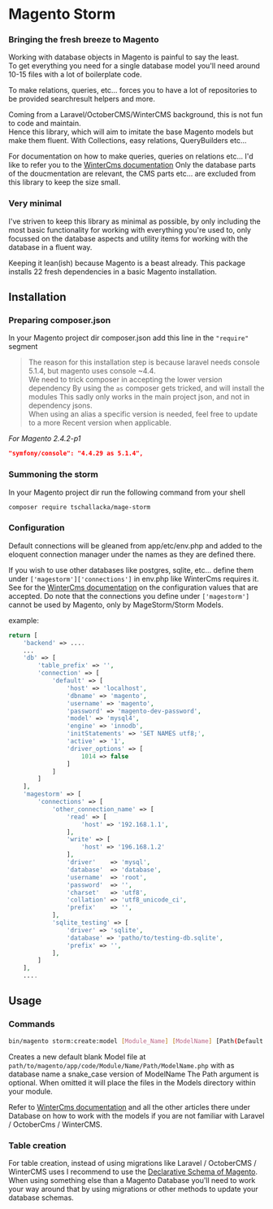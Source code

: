 # Magento Storm
### Bringing the fresh breeze to Magento

Working with database objects in Magento is painful to say the least.   
To get everything you need for a single database model you'll need around 10-15 files
with a lot of boilerplate code.

To make relations, queries, etc... forces you to have a lot of repositories to be provided
searchresult helpers and more.

Coming from a Laravel/OctoberCMS/WinterCMS background, this is not fun to code and maintain.  
Hence this library, which will aim to imitate the base Magento models but make them fluent.
With Collections, easy relations, QueryBuilders etc...

For documentation on how to make queries, queries on relations etc... I'd like to refer you to the
[WinterCms documentation](https://wintercms.com/docs/database/basics) Only the database parts of the doucmentation 
are relevant, the CMS parts etc... are excluded from this library to keep the size small.

### Very minimal

I've striven to keep this library as minimal as possible, by only including the most 
basic functionality for working with everything you're used to, only focussed on the 
database aspects and utility items for working with the database in a fluent way.

Keeping it lean(ish) because Magento is a beast already.
This package installs 22 fresh dependencies in a basic Magento installation.

## Installation
### Preparing composer.json
In your Magento project dir composer.json add this line in the `"require"` segment
> The reason for this installation step is because laravel needs 
> console 5.1.4, but magento uses console ~4.4.  
> We need to trick composer in accepting the lower version dependency
> By using the `as` composer gets tricked, and will install the modules
> This sadly only works in the main project json, and not in dependency jsons.  
> When using an alias a specific version is needed, feel free to update to a more
> Recent version when applicable.

*For Magento 2.4.2-p1*
```json
"symfony/console": "4.4.29 as 5.1.4",
```
### Summoning the storm
In your Magento project dir run the following command from your shell
```bash
composer require tschallacka/mage-storm
```

### Configuration

Default connections will be gleaned from app/etc/env.php and added to the eloquent connection manager
under the names as they are defined there.

If you wish to use other databases like postgres, sqlite, etc... define them under `['magestorm']['connections']`
in env.php like WinterCms requires it. See for the [WinterCms documentation](https://wintercms.com/docs/database/basics) on the configuration values that are accepted. 
Do note that the connections you define under `['magestorm']` cannot be used by Magento, only by MageStorm/Storm Models.

example:

```php
return [
    'backend' => ....
    ...
    'db' => [
        'table_prefix' => '',
        'connection' => [
            'default' => [
                'host' => 'localhost',
                'dbname' => 'magento',
                'username' => 'magento',
                'password' => 'magento-dev-password',
                'model' => 'mysql4',
                'engine' => 'innodb',
                'initStatements' => 'SET NAMES utf8;',
                'active' => '1',
                'driver_options' => [
                    1014 => false
                ]
            ]
        ]
    ],
    'magestorm' => [
        'connections' => [
            'other_connection_name' => [
                'read' => [
                    'host' => '192.168.1.1',
                ],
                'write' => [
                    'host' => '196.168.1.2'
                ],
                'driver'    => 'mysql',
                'database'  => 'database',
                'username'  => 'root',
                'password'  => '',
                'charset'   => 'utf8',
                'collation' => 'utf8_unicode_ci',
                'prefix'    => '',
            ],
            'sqlite_testing' => [
                'driver' => 'sqlite',
                'database' => 'patho/to/testing-db.sqlite',
                'prefix' => '',
            ],
        ]
    ],
    ....
```

## Usage

### Commands

```bash
bin/magento storm:create:model [Module_Name] [ModelName] [Path(Default: "Models")]
```

Creates a new default blank Model file at `path/to/magento/app/code/Module/Name/Path/ModelName.php` with as database name a snake_case version of ModelName
The Path argument is optional. When omitted it will place the files in the Models directory within your module.

Refer to [WinterCms documentation](https://wintercms.com/docs/database/basics) and all the other articles there under Database on how to work with the models if you are not familiar with Laravel / OctoberCms / WinterCMS.

### Table creation

For table creation, instead of using migrations like Laravel / OctoberCMS / WinterCMS uses I recommend to use the [Declarative Schema of Magento](https://devdocs.magento.com/guides/v2.4/extension-dev-guide/declarative-schema/db-schema.html). When using something else than a Magento Database you'll need to work your way around that by using migrations or other methods to update your database schemas.
